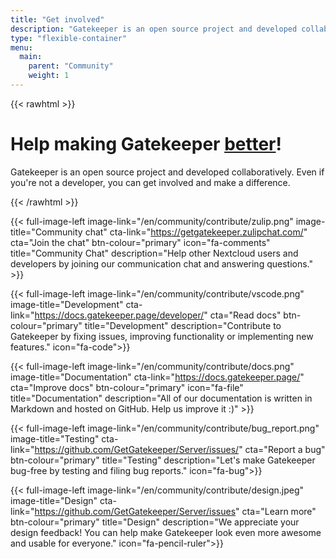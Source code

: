 ```yaml
---
title: "Get involved"
description: "Gatekeeper is an open source project and developed collaboratively. Even if you're not a developer, you can get involved and make a difference."
type: "flexible-container"
menu:
  main:
    parent: "Community"
    weight: 1
---
```

{{< rawhtml >}}

<div class="jumbotron jumbotron-fluid bg-primary text-white">
  <div class="container">
      <div class="row">
          <div class="col">
              <h1 class="display-4"><span><i class="fas fa-hands-helping pr-2"></i></span>Help making Gatekeeper <u>better</u>!</h1>
              <p class="lead">Gatekeeper is an open source project and developed collaboratively. Even if you're not a developer, you can get involved and make a difference.</p>
          </div>
      </div>
  </div>
</div>
{{< /rawhtml >}}


{{< full-image-left image-link="/en/community/contribute/zulip.png" image-title="Community chat" cta-link="https://getgatekeeper.zulipchat.com/" cta="Join the chat" btn-colour="primary" icon="fa-comments" title="Community Chat" description="Help other Nextcloud users and developers by joining our communication chat and answering questions." >}}

{{< full-image-left image-link="/en/community/contribute/vscode.png" image-title="Development" cta-link="https://docs.gatekeeper.page/developer/" cta="Read docs" btn-colour="primary" title="Development" description="Contribute to Gatekeeper by fixing issues, improving functionality or implementing new features." icon="fa-code">}}

{{< full-image-left image-link="/en/community/contribute/docs.png" image-title="Documentation" cta-link="https://docs.gatekeeper.page/" cta="Improve docs" btn-colour="primary" icon="fa-file" title="Documentation" description="All of our documentation is written in Markdown and hosted on GitHub. Help us improve it :)" >}}

{{< full-image-left image-link="/en/community/contribute/bug_report.png" image-title="Testing" cta-link="https://github.com/GetGatekeeper/Server/issues/" cta="Report a bug" btn-colour="primary" title="Testing"  description="Let's make Gatekeeper bug-free by testing and filing bug reports." icon="fa-bug">}}

{{< full-image-left image-link="/en/community/contribute/design.jpeg" image-title="Design" cta-link="https://github.com/GetGatekeeper/Server/issues" cta="Learn more" btn-colour="primary" title="Design" description="We appreciate your design feedback! You can help make Gatekeeper look even more awesome and usable for everyone." icon="fa-pencil-ruler">}}
